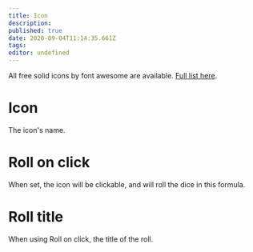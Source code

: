 ```yaml
---
title: Icon
description: 
published: true
date: 2020-09-04T11:14:35.661Z
tags: 
editor: undefined
---
```


All free solid icons by font awesome are available. [Full list here](https://fontawesome.com/icons?d=gallery&s=solid&m=free).

# Icon
The icon's name.

# Roll on click
When set, the icon will be clickable, and will roll the dice in this formula.

# Roll title
When using Roll on click, the title of the roll.